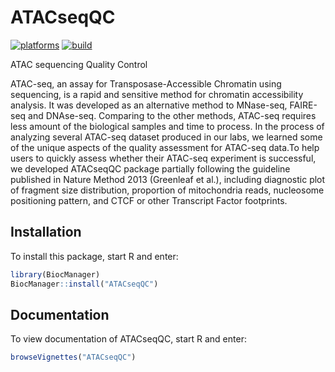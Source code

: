 # ATACseqQC

[![platforms](http://bioconductor.org/shields/availability/3.5/ATACseqQC.svg)](http://bioconductor.org/packages/devel/bioc/html/ATACseqQC.html)
[![build](http://bioconductor.org/shields/build/devel/bioc/ATACseqQC.svg)](http://bioconductor.org/packages/devel/bioc/html/ATACseqQC.html)

ATAC sequencing Quality Control


ATAC-seq, an assay for Transposase-Accessible Chromatin using 
sequencing, is a rapid and sensitive method for chromatin accessibility 
analysis. It was developed as an alternative method to MNase-seq, FAIRE-seq 
and DNAse-seq. Comparing to the other methods, ATAC-seq requires less amount 
of the biological samples and time to process. In the process of analyzing 
several ATAC-seq dataset produced in our labs, we learned some of the unique 
aspects of the quality assessment for ATAC-seq data.To help users to quickly 
assess whether their ATAC-seq experiment is successful, we developed 
ATACseqQC package partially following the guideline published in Nature 
Method 2013 (Greenleaf et al.), including diagnostic plot of fragment size 
distribution, proportion of mitochondria reads, nucleosome positioning 
pattern, and CTCF or other Transcript Factor footprints.

## Installation

To install this package, start R and enter:

```r
library(BiocManager)
BiocManager::install("ATACseqQC")
```

## Documentation

To view documentation of ATACseqQC, start R and enter:
```r
browseVignettes("ATACseqQC")
```

